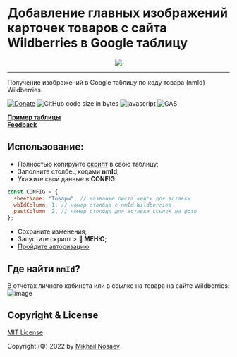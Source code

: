 # Добавление главных изображений карточек товаров с сайта Wildberries в Google таблицу
<!-- HEADER START -->
<p style='text-align: center;'>
  <a href="https://openapi.wb.ru/"><img src="https://github.com/Guf-Hub/wbImageInSpreadsheet/blob/main/Image%20from%20Wildberries.png"></a>
</p>
<hr />
<!-- HEADER END -->

Получение изображений в Google таблицу по коду товара (nmId) Wildberries.</br>

[![Donate](https://img.shields.io/badge/Donate-Yoomoney-green.svg)](https://yoomoney.ru/to/410019620244262)
![GitHub code size in bytes](https://img.shields.io/github/languages/code-size/Guf-Hub/WildberriesImageInGoogleSpreadsheet)
![javascript](https://img.shields.io/badge/lang-javascript-red)
![GAS](https://img.shields.io/badge/google-apps%20script-red)

[**Пример таблицы**](https://docs.google.com/spreadsheets/d/1XS6EjLATRreuuVR9YyISTQfkWPNAbYGhW_GW_m2ylec/edit#gid=0)<br/>
[**Feedback**](https://t.me/nosaev_m)<br/>

## Использование:
* Полностью копируйте [скрипт](https://github.com/Guf-Hub/wbPhotoLink/blob/main/Code.js) в свою таблицу;
* Заполните столбец кодами **nmId**;
* Укажите свои данные в **CONFIG**:
```JavaScript
const CONFIG = {
  sheetName: "Товары", // название листа книги для вставки
  wbIdColumn: 1, // номер столбца с nmId Wildberries
  pastColumn: 2, // номер столбца для вставки ссылок на фото
};
```
* Сохраните изменения;
* Запустите скрипт > **🔽 МЕНЮ**;
* [Пройдите авторизацию](https://dzen.ru/media/excelifehack/kak-avtorizovat-skript-v-google-tablicah-61a943694333203e458eb600).

## Где найти `nmId`?
В отчетах личного кабинета или в ссылке на товара на сайте Wildberries: 
![image](https://user-images.githubusercontent.com/72359732/226750045-8e2054cd-4b7a-4f7c-8442-be08097e0d2e.png)


## Copyright & License

[MIT License](LICENSE)

Copyright (©) 2022 by [Mikhail Nosaev](https://github.com/Guf-Hub)
